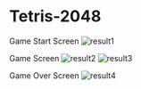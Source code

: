 # Tetris-2048
Game Start Screen
![result1](https://user-images.githubusercontent.com/103464885/162845567-974b8bff-ae11-4783-8fff-52dcf8ded6ed.PNG)

Game Screen
![result2](https://user-images.githubusercontent.com/103464885/162845729-e8553e01-7241-448e-ad82-e8641f8de573.PNG)
![result3](https://user-images.githubusercontent.com/103464885/162845745-d244a1ed-3224-4ef7-a009-ec8ae57cf912.PNG)

Game Over Screen
![result4](https://user-images.githubusercontent.com/103464885/162845808-f31ed045-82f2-4aa5-927e-2733782b65f6.PNG)
